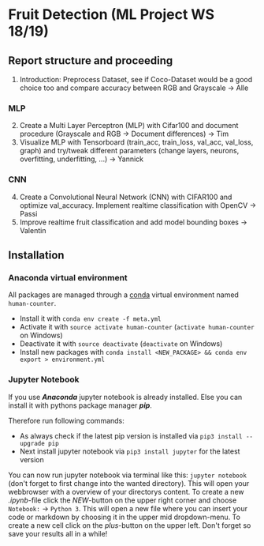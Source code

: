 # Fruit Detection (ML Project WS 18/19)

## Report structure and proceeding

1. Introduction: Preprocess Dataset, see if Coco-Dataset would be a good choice too and compare accuracy between RGB and Grayscale → Alle

### MLP

2. Create a Multi Layer Perceptron (MLP) with Cifar100 and document procedure (Grayscale and RGB → Document differences) → Tim
3. Visualize MLP with Tensorboard (train_acc, train_loss, val_acc, val_loss, graph) and try/tweak different parameters (change layers, neurons, overfitting, underfitting, ...) → Yannick

### CNN

4. Create a Convolutional Neural Network (CNN) with CIFAR100 and optimize val_accuracy. Implement realtime classification with OpenCV → Passi
5. Improve realtime fruit classification and add model bounding boxes → Valentin


## Installation

### Anaconda virtual environment

All packages are managed through a [conda](https://conda.io/docs/) virtual environment named `human-counter`.
- Install it with `conda env create -f meta.yml`
- Activate it with `source activate human-counter` (`activate human-counter` on Windows)
- Deactivate it with `source deactivate` (`deactivate` on Windows)
- Install new packages with `conda install <NEW_PACKAGE> && conda env export > environment.yml`

### Jupyter Notebook

If you use ***Anaconda*** jupyter notebook is already installed. Else you can install it with pythons package manager ***pip***.

Therefore run following commands:

- As always check if the latest pip version is installed via `pip3 install --upgrade pip`
- Next install jupyter notebook via `pip3 install jupyter` for the latest version

You can now run jupyter notebook via terminal like this: `jupyter notebook` (don't forget to first change into the wanted directory). This will open your webbrowser with a overview of your directorys content. To create a new *.ipynb*-file click the *NEW*-button on the upper right corner and choose `Notebook:` → `Python 3`. This will open a new file where you can insert your code or markdown by choosing it in the upper mid dropdown-menu. To create a new cell click on the *plus*-button on the upper left. Don't forget so save your results all in a while!
